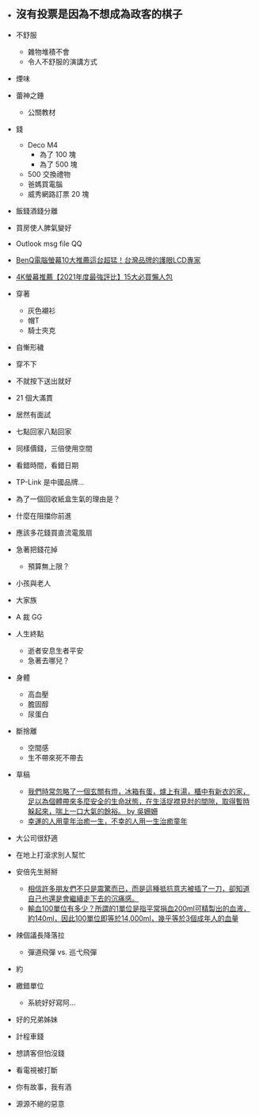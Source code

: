 - 沒有投票是因為不想成為政客的棋子
    - 

- 不舒服
    - 雜物堆積不會
    - 令人不舒服的演講方式
- 煙味

- 蕾神之錘
    - 公關教材

- 錢
    - Deco M4
        - 為了 100 塊
        - 為了 500 塊
    - 500 交換禮物
    - 爸媽買電腦
    - 威秀網路訂票 20 塊

- 飯錢酒錢分離

- 買房使人脾氣變好

- Outlook msg file QQ

- [BenQ電腦螢幕10大推薦這台超猛！台灣品牌的護眼LCD專家](https://guidepals.com/reviews/best-benq-monitor/)
- [4K螢幕推薦【2021年度最強評比】15大必買懶人包](https://guidepals.com/reviews/best-4k-monitor/)

- 穿著
    - 灰色襯衫
    - 帽T
    - 騎士夾克

- 自慚形穢
- 穿不下

- 不就按下送出就好

- 21 個大滿貫

- 居然有面試

- 七點回家八點回家

- 同樣價錢，三倍使用空間

- 看錯時間，看錯日期

- TP-Link 是中國品牌...

- 為了一個回收紙盒生氣的理由是？

- 什麼在阻擋你前進

- 應該多花錢買直流電風扇

- 急著把錢花掉
    - 預算無上限？

- 小孩與老人

- 大家族

- A 裁 GG

- 人生終點
    - 逝者安息生者平安
    - 急著去哪兒？

- 身體
    - 高血壓
    - 膽固醇
    - 尿蛋白

- 斷捨離
    - 空間感
    - 生不帶來死不帶去

- 草稿
    - [我們時常忽略了一個玄關有燈，冰箱有蛋，爐上有湯，櫃中有新衣的家，足以為個體帶來多麼安全的生命狀態，在生活捉襟見肘的間隙，取得暫時躲起來，喘上一口大氣的餘裕。 by 吳姍姍](https://t.co/q6nkJqYMa2)
    - [幸運的人用童年治癒一生，不幸的人用一生治癒童年](https://www.books.com.tw/products/0010862238)

- 大公司很舒適

- 在地上打滾求別人幫忙

- 安倍先生掰掰
    - [相信許多朋友們不只是震驚而已，而是這種抵抗意志被插了一刀，卻知道自己也還是會繼續走下去的沉痛感。](https://www.facebook.com/pumashen/posts/pfbid02jZ1s9oL5RT6HvmyDjR8z8XSajGBMn6ZEzirAEFrpxRvRYWXSGeK4TyVtzHZrQ5V3l)
    - [輸血100單位有多少？所謂的1單位是指平常捐血200ml可精製出的血液，約140ml，因此100單位即等於14,000ml，幾乎等於3個成年人的血量](https://www.facebook.com/nothingbutissue/posts/pfbid02XDudyxxvJC1S9BQKupefzzGq9HgUDjgjCPDn4FNu5hjjmsQETXAh1sURwswqPSLbl)

- 辣個議長降落拉
    - 彈道飛彈 vs. 巡弋飛彈

- 約

- 繳錯單位
    - 系統好好寫阿...

- 好的兄弟姊妹

- 計程車錢

- 想請客但怕沒錢

- 看電視被打斷

- 你有故事，我有酒

- 源源不絕的惡意
